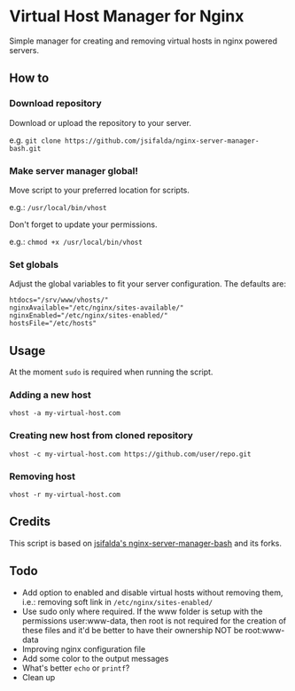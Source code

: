 # Virtual Host Manager for Nginx

Simple manager for creating and removing virtual hosts in nginx powered servers.

## How to

### Download repository 
Download or upload the repository to your server.

e.g. `git clone https://github.com/jsifalda/nginx-server-manager-bash.git`

### Make server manager global! 
Move script to your preferred location for scripts.

e.g.: `/usr/local/bin/vhost`

Don't forget to update your permissions.

e.g.: `chmod +x /usr/local/bin/vhost`

### Set globals
Adjust the global variables to fit your server configuration. The defaults are:
````
htdocs="/srv/www/vhosts/"
nginxAvailable="/etc/nginx/sites-available/"
nginxEnabled="/etc/nginx/sites-enabled/"
hostsFile="/etc/hosts"
````

## Usage

At the moment `sudo` is required when running the script.

### Adding a new host

````
vhost -a my-virtual-host.com
`````

### Creating new host from cloned repository

`````
vhost -c my-virtual-host.com https://github.com/user/repo.git
`````

### Removing host

`````
vhost -r my-virtual-host.com
`````

## Credits
This script is based on [jsifalda's nginx-server-manager-bash](https://github.com/jsifalda/nginx-server-manager-bash) and its forks.

## Todo
- Add option to enabled and disable virtual hosts without removing them, i.e.: removing soft link in `/etc/nginx/sites-enabled/`
- Use sudo only where required. If the www folder is setup with the permissions user:www-data, then root is not required for the creation of these files and it'd be better to have their ownership NOT be root:www-data
- Improving nginx configuration file
- Add some color to the output messages
- What's better `echo` or `printf`?
- Clean up
